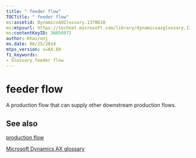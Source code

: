 ```yaml
---
title: " feeder flow"
TOCTitle: " feeder flow"
ms:assetid: DynamicsAXGlossary.1370618
ms:mtpsurl: https://technet.microsoft.com/library/dynamicsaxglossary.1370618(v=AX.60)
ms:contentKeyID: 36056971
author: Khairunj
ms.date: 08/25/2014
mtps_version: v=AX.60
f1_keywords:
- Glossary.feeder flow
---
```


# feeder flow

A production flow that can supply other downstream production flows.

## See also

[production flow](production-flow.md)

[Microsoft Dynamics AX glossary](glossary/microsoft-dynamics-ax-glossary.md)

  


